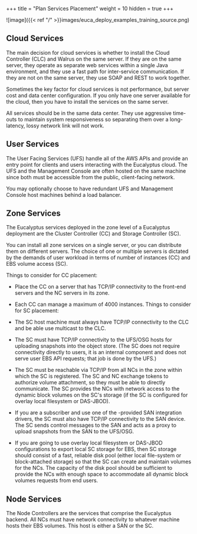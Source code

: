 +++
title = "Plan Services Placement"
weight = 10
hidden = true
+++


![image]({{< ref "/" >}}images/euca_deploy_examples_training_source.png)

## Cloud Services
The main decision for cloud services is whether to install the Cloud Controller (CLC) and Walrus on the same server. If they are on the same server, they operate as separate web services within a single Java environment, and they use a fast path for inter-service communication. If they are not on the same server, they use SOAP and REST to work together. 

Sometimes the key factor for cloud services is not performance, but server cost and data center configuration. If you only have one server available for the cloud, then you have to install the services on the same server. 

All services should be in the same data center. They use aggressive time-outs to maintain system responsiveness so separating them over a long-latency, lossy network link will not work. 


## User Services
The User Facing Services (UFS) handle all of the AWS APIs and provide an entry point for clients and users interacting with the Eucalyptus cloud. The UFS and the Management Console are often hosted on the same machine since both must be accessible from the public, client-facing network. 

You may optionally choose to have redundant UFS and Management Console host machines behind a load balancer. 


## Zone Services
The Eucalyptus services deployed in the zone level of a Eucalyptus deployment are the Cluster Controller (CC) and Storage Controller (SC). 

You can install all zone services on a single server, or you can distribute them on different servers. The choice of one or multiple servers is dictated by the demands of user workload in terms of number of instances (CC) and EBS volume access (SC). 

Things to consider for CC placement: 



* Place the CC on a server that has TCP/IP connectivity to the front-end servers and the NC servers in its zone. 
* Each CC can manage a maximum of 4000 instances. 
Things to consider for SC placement: 



* The SC host machine must always have TCP/IP connectivity to the CLC and be able use multicast to the CLC. 
* The SC must have TCP/IP connectivity to the UFS/OSG hosts for uploading snapshots into the object store. (The SC does not require connectivity directly to users, it is an internal component and does not serve user EBS API requests; that job is done by the UFS.) 
* The SC must be reachable via TCP/IP from all NCs in the zone within which the SC is registered. The SC and NC exchange tokens to authorize volume attachment, so they must be able to directly communicate. The SC provides the NCs with network access to the dynamic block volumes on the SC's storage (if the SC is configured for overlay local filesystem or DAS-JBOD). 
* If you are a subscriber and use one of the -provided SAN integration drivers, the SC must also have TCP/IP connectivity to the SAN device. The SC sends control messages to the SAN and acts as a proxy to upload snapshots from the SAN to the UFS/OSG. 
* If you are going to use overlay local filesystem or DAS-JBOD configurations to export local SC storage for EBS, then SC storage should consist of a fast, reliable disk pool (either local file-system or block-attached storage) so that the SC can create and maintain volumes for the NCs. The capacity of the disk pool should be sufficient to provide the NCs with enough space to accommodate all dynamic block volumes requests from end users. 

## Node Services
The Node Controllers are the services that comprise the Eucalyptus backend. All NCs must have network connectivity to whatever machine hosts their EBS volumes. This host is either a SAN or the SC. 


